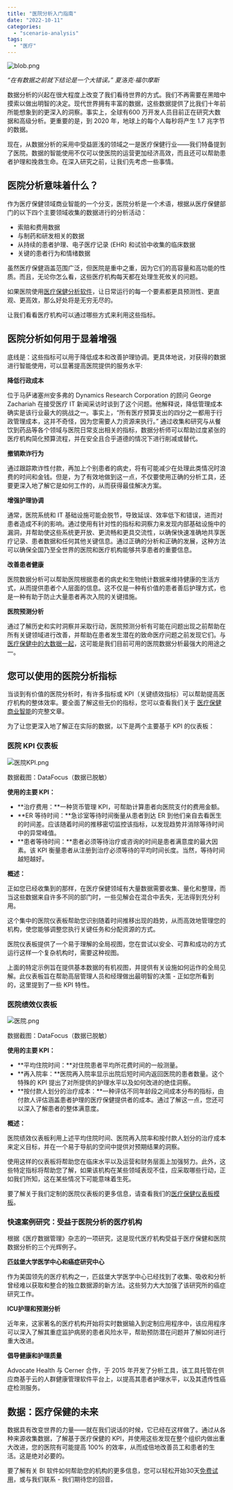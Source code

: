 ```yaml
---
title: "医院分析入门指南"
date: "2022-10-11"
categories: 
  - "scenario-analysis"
tags: 
  - "医疗"
---
```


![blob.png](images/1665470970-blob-png.png)

_“在有数据之前就下结论是一个大错误。” 夏洛克·福尔摩斯_

数据分析的兴起在很大程度上改变了我们看待世界的方式。我们不再需要在黑暗中摸索以做出明智的决定。现代世界拥有丰富的数据，这些数据提供了比我们十年前所能想象到的更深入的洞察。事实上，全球有600 万开发人员目前正在研究大数据和高级分析。更重要的是，到 2020 年，地球上的每个人每秒将产生 1.7 兆字节的数据。

现在，从数据分析的采用中受益匪浅的领域之一是医疗保健行业——我们特备提到了医院。数据的智能使用不仅可以使医院的运营更加经济高效，而且还可以帮助患者护理和挽救生命。在深入研究之前，让我们先考虑一些事情。

## 医院分析意味着什么？

作为医疗保健领域商业智能的一个分支，医院分析是一个术语，根据从医疗保健部门的以下四个主要领域收集的数据进行的分析活动：

- 索赔和费用数据
- 与制药和研发相关的数据
- 从持续的患者护理、电子医疗记录 (EHR) 和试验中收集的临床数据
- 关键的患者行为和情绪数据

虽然医疗保健涵盖范围广泛，但医院是重中之重，因为它们的高容量和高功能的性质。而且，无论你怎么看，这些医疗机构每天都在处理生死攸关的问题。

如果医院使用[医疗保健分析软件](https://www.datafocus.ai/infos/healthcare-analytics)，让日常运行的每一个要素都更具预测性、更直观、更高效，那么好处将是无穷无尽的。

让我们看看医疗机构可​​以通过哪些方式来利用这些指标。

## 医院分析如何用于显着增强

底线是：这些指标可以用于降低成本和改善护理协调。更具体地说，对获得的数据进行智能使用，可以显著提高医院提供的服务水平:

**降低行政成本**

位于马萨诸塞州安多弗的 Dynamics Research Corporation 的顾问 George Zachariah 在接受医疗 IT 新闻采访时谈到了这个问题。他解释说，降低管理成本确实是该行业最大的挑战之一。事实上，“所有医疗预算支出的四分之一都用于行政管理成本，这并不奇怪，因为您需要人力资源来执行。” 通过收集和研究与从餐饮到药品等各个领域与医院日常支出相关的指标，数据分析师可以帮助过度紧张的医疗机构简化预算流程，并在安全且合乎道德的情况下进行削减或替代。

**撤销欺诈行为**

通过跟踪欺诈性付款，再加上个别患者的病史，将有可能减少在处理此类情况时浪费的时间和金钱。但是，为了有效地做到这一点，不仅要使用正确的分析工具，还要更深入地了解它是如何工作的，从而获得最佳解决方案。

**增强护理协调**

通常，医院系统和 IT 基础设施可能会脱节，导致延误、效率低下和错误，进而对患者造成不利的影响。通过使用有针对性的指标和洞察力来发现内部基础设施中的漏洞，并帮助使这些系统更开放、更流畅和更具交流性，以确保快速准确地共享医疗记录、患者数据和任何其他关键信息。通过正确的分析和正确的发展，这种方法可以确保全国乃至全世界的医院和医疗机构能够共享患者的重要信息。

**改善患者健康**

医院数据分析可以帮助医院根据患者的病史和生物统计数据来维持健康的生活方式，从而提供患者个人层面的信息。这不仅是一种有价值的患者善后护理方式，也是一种有助于防止大量患者再次入院的关键措施。

**医院预测分析**

通过了解历史和实时洞察并采取行动，医院预测分析有可能在问题出现之前帮助在所有关键领域进行改善，并帮助在患者发生潜在的致命医疗问题之前发现它们。与[医疗保健中的大数据一起](https://www.datafocus.ai/infos/big-data-examples-in-healthcare)，这可能是我们目前可用的医院数据分析最强大的用途之一。

## 您可以使用的医院分析指标

当谈到有价值的医院分析时，有许多指标或 KPI（关键绩效指标）可以帮助提高医疗机构的整体效率。要全面了解这些无价的指标，您可以查看我们关于 [医疗保健商业智能](https://www.datafocus.ai/infos/business-intelligence-in-healthcare)的完整文章。

为了让您更深入地了解正在实际的数据，以下是两个主要基于 KPI 的仪表板：

### 医院 KPI 仪表板

![医院KPI.png](images/1665470972-kpi-png.png)

数据截图：DataFocus（数据已脱敏）

**使用的主要 KPI：**

- **治疗费用：**一种货币管理 KPI，可帮助计算患者向医院支付的费用金额。
- **ER 等待时间：**急诊室等待时间衡量从患者到达 ER 到他们亲自去看医生的时间差。应该随着时间的推移密切监控该指标，以发现趋势并消除等待时间中的异常峰值。
- **患者等待时间：**患者必须等待治疗或咨询的时间是患者满意度的最大因素。该 KPI 衡量患者从注册到治疗必须等待的平均时间长度。当然，等待时间越短越好。

**概述：**

正如您已经收集到的那样，在医疗保健领域有大量数据需要收集、量化和整理，而当这些数据来自许多不同的部门时，一些见解会在混合中丢失，无法得到充分利用。

这个集中的医院仪表板帮助您识别随着时间推移出现的趋势，从而高效地管理您的机构，使您能够调整您执行关键任务和分配资源的方式。

医院仪表板提供了一个易于理解的全局视图，您在尝试以安全、可靠和成功的方式运行这样一个复杂机构时，需要这种视图。

上面的特定示例旨在提供基本数据的有机视图，并提供有关设施如何运作的全局见解。此仪表板旨在帮助高层管理人员和经理做出最明智的决策 - 正如您所看到的，这里提到了一些 KPI 特性。

### 医院绩效仪表板

![医院.png](images/1665470977-png.png)

数据截图：DataFocus（数据已脱敏）

**使用的主要 KPI：**

- **平均住院时间：**对住院患者平均所花费时间的一般测量。
- **再入院率：**医院再入院率显示出院后短时间内返回医院的患者数量。这个特殊的 KPI 提出了对所提供的护理水平以及如何改进的绝佳洞察。
- **按付款人划分的治疗成本：**一种评估不同年龄段之间成本分布的指标，由付款人评估涵盖患者护理的医疗保健提供者的成本。通过了解这一点，您还可以深入了解患者的整体满意度。

**概述：**

医院绩效仪表板利用上述平均住院时间、医院再入院率和按付款人划分的治疗成本来定义目标，并在一个易于导航的空间中提供对预期结果的洞察。

使用这样的仪表板将帮助您在临床水平以及运营和财务层面上加强努力。此外，这些特定指标将帮助您了解，如果该机构在某些领域表现不佳，应采取哪些行动，正如我们所知，这在某些情况下可能意味着生死。

要了解关于我们定制的医院仪表板的更多信息，请查看我们的[医疗保健仪表板模板](https://www.datafocus.ai/infos/dashboard-examples-and-templates-healthcare)。

### 快速案例研究：受益于医院分析的医疗机构

根据《医疗数据管理》杂志的一项研究，这是现代医疗机构受益于医疗保健和医院数据分析的三个光辉例子。

**匹兹堡大学医学中心和癌症研究中心**

作为美国领先的医疗机构之一，匹兹堡大学医学中心已经找到了收集、吸收和分析曾经难以获取和整合的独立数据源的新方法。这些努力大大加强了该研究所的癌症研究工作。

**ICU护理和预测分析**

近年来，这家著名的医疗机构开始将实时数据输入到定制应用程序中，该应用程序可以深入了解其重症监护病房的患者风险水平，帮助预防潜在问题并了解如何进行重大改进。

**倡导健康和护理质量**

Advocate Health 与 Cerner 合作，于 2015 年开发了分析工具，该工具托管在供应商基于云的人群健康管理软件平台上，以提高其患者护理水平，以及其遗传性癌症检测服务。

## 数据：医疗保健的未来

数据具有改变世界的力量——就在我们说话的时候，它已经在这样做了。通过从各种来源收集数据，了解基于医疗保健的 KPI，并使用这些发现在整个组织内做出重大改进，您的医院有可能提高 100% 的效率，从而成倍地改善员工和患者的生活。这是绝对必要的。

要了解有关 BI 软件如何帮助您的机构的更多信息，您可以轻松开始30天[免费试用](https://www.datafocus.ai/console)，或与我们联系 - 我们期待您的回音。
